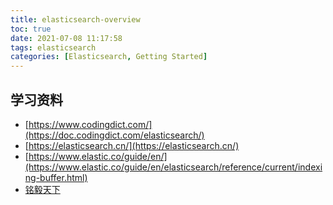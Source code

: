 ```yaml
---
title: elasticsearch-overview
toc: true
date: 2021-07-08 11:17:58
tags: elasticsearch
categories: [Elasticsearch, Getting Started]
---
```






## 学习资料
-  [https://www.codingdict.com/](https://doc.codingdict.com/elasticsearch/)
-  [https://elasticsearch.cn/](https://elasticsearch.cn/)
-  [https://www.elastic.co/guide/en/](https://www.elastic.co/guide/en/elasticsearch/reference/current/indexing-buffer.html)
-  [铭毅天下](https://elastic.blog.csdn.net)

